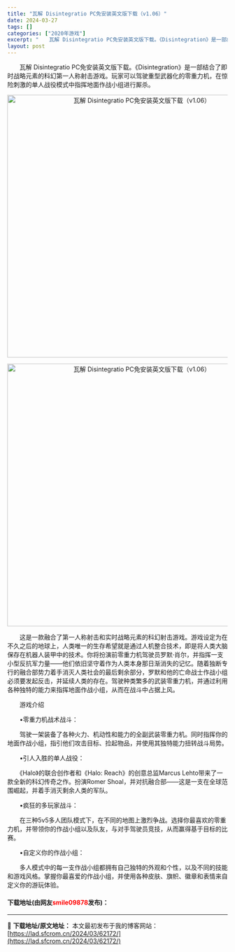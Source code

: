 ```yaml
---
title: "瓦解 Disintegratio PC免安装英文版下载（v1.06）"
date: 2024-03-27
tags: []
categories: ["2020年游戏"]
excerpt: "　　瓦解 Disintegratio PC免安装英文版下载。《Disintegration》是一部结合了即时战略元素的科幻第一人称射击游戏。玩家可以驾驶重型武器化的零重力机，在惊险刺激的单人战役模式中指挥地面作战小组进行厮杀。 　　这是一款融合了第一人称射击和实时战略元素的科幻射击游戏。游戏设定为在&hellip;"
layout: post
---
```


 <p>　　瓦解 Disintegratio PC免安装英文版下载。《Disintegration》是一部结合了即时战略元素的科幻第一人称射击游戏。玩家可以驾驶重型武器化的零重力机，在惊险刺激的单人战役模式中指挥地面作战小组进行厮杀。</p> <p align="center"><img align="" border="0" src="https://lad.sfcrom.cn/wp-content/uploads/2024/03/20240327_6604410e8dc87.jpg" width="600" alt="瓦解 Disintegratio PC免安装英文版下载（v1.06）" /></p> <p align="center"><img align="" border="0" src="https://lad.sfcrom.cn/wp-content/uploads/2024/03/20240327_6604410f06e30.jpg" width="600" alt="瓦解 Disintegratio PC免安装英文版下载（v1.06）" /></p> <p>　　这是一款融合了第一人称射击和实时战略元素的科幻射击游戏。游戏设定为在不久之后的地球上，人类唯一的生存希望就是通过人机整合技术，即是将人类大脑保存在机器人装甲中的技术。你将扮演前零重力机驾驶员罗默&middot;肖尔，并指挥一支小型反抗军力量&mdash;&mdash;他们依旧坚守着作为人类本身那日渐消失的记忆。随着独断专行的融合部势力着手消灭人类社会的最后剩余部分，罗默和他的亡命战士作战小组必须要发起反击，并延续人类的存在。驾驶种类繁多的武装零重力机，并通过利用各种独特的能力来指挥地面作战小组，从而在战斗中占据上风。</p> <p>　　游戏介绍</p> <p>　　&bull;零重力机战术战斗：</p> <p>　　驾驶一架装备了各种火力、机动性和能力的全副武装零重力机。同时指挥你的地面作战小组，指引他们攻击目标、捡起物品，并使用其独特能力扭转战斗局势。</p> <p>　　&bull;引人入胜的单人战役：</p> <p>　　《Halo》的联合创作者和《Halo: Reach》的创意总监Marcus Lehto带来了一款全新的科幻传奇之作。扮演Romer Shoal，并对抗融合部&mdash;&mdash;这是一支在全球范围崛起，并着手消灭剩余人类的军队。</p> <p>　　&bull;疯狂的多玩家战斗：</p> <p>　　在三种5v5多人团队模式下，在不同的地图上激烈争战。选择你最喜欢的零重力机，并带领你的作战小组以及队友，与对手驾驶员竞技，从而赢得基于目标的比赛。</p> <p>　　&bull;自定义你的作战小组：</p> <p>　　多人模式中的每一支作战小组都拥有自己独特的外观和个性，以及不同的技能和游戏风格。掌握你最喜爱的作战小组，并使用各种皮肤、旗帜、徽章和表情来自定义你的游玩体验。</p> <p><h4>下载地址(由网友<font color="red">smile09878</font>发布)：</h4></p> 

---
📖 **下载地址/原文地址：** 本文最初发布于我的博客网站：[https://lad.sfcrom.cn/2024/03/62172/](https://lad.sfcrom.cn/2024/03/62172/)
